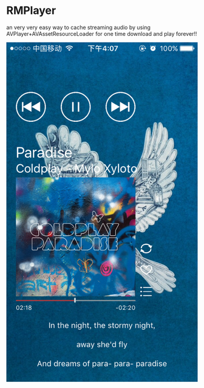 # RMPlayer

an very very easy way to cache streaming audio by using AVPlayer+AVAssetResourceLoader
for one time download and play forever!!

![image](https://github.com/MichealBad/MySampleCode/blob/master/shots/6.PNG?raw=true)
